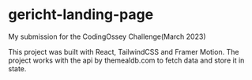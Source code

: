 # gericht-landing-page
My submission for the CodingOssey Challenge(March 2023)

This project was built with React, TailwindCSS and Framer Motion. 
The project works with the api by themealdb.com to fetch data and store it in state.
